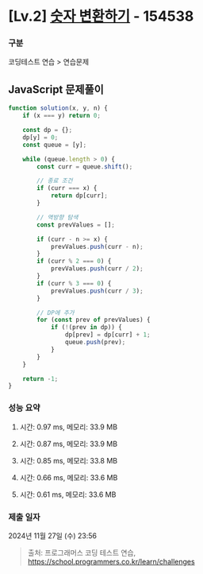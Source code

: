 # [Lv.2] [숫자 변환하기](https://school.programmers.co.kr/learn/courses/30/lessons/154538?language=javascript) - 154538 

### 구분

코딩테스트 연습 > 연습문제

## JavaScript 문제풀이

```js
function solution(x, y, n) {
    if (x === y) return 0;

    const dp = {};
    dp[y] = 0;
    const queue = [y];

    while (queue.length > 0) {
        const curr = queue.shift();

        // 종료 조건
        if (curr === x) {
            return dp[curr];
        }

        // 역방향 탐색
        const prevValues = [];

        if (curr - n >= x) {
            prevValues.push(curr - n);
        }
        if (curr % 2 === 0) {
            prevValues.push(curr / 2);
        }
        if (curr % 3 === 0) {
            prevValues.push(curr / 3);
        }

        // DP에 추가
        for (const prev of prevValues) {
            if (!(prev in dp)) {
                dp[prev] = dp[curr] + 1;
                queue.push(prev);
            }
        }
    }

    return -1;
}
```

### 성능 요약

1. 시간: 0.97 ms, 메모리: 33.9 MB

2. 시간: 0.87 ms, 메모리: 33.9 MB
3. 시간: 0.85 ms, 메모리: 33.8 MB
4. 시간: 0.66 ms, 메모리: 33.6 MB
5. 시간: 0.61 ms, 메모리: 33.6 MB

### 제출 일자

2024년 11월 27일 (수) 23:56

> 출처: 프로그래머스 코딩 테스트 연습, https://school.programmers.co.kr/learn/challenges